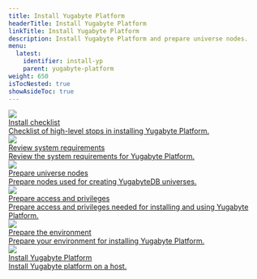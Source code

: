 ```yaml
---
title: Install Yugabyte Platform
headerTitle: Install Yugabyte Platform
linkTitle: Install Yugabyte Platform
description: Install Yugabyte Platform and prepare universe nodes.
menu:
  latest:
    identifier: install-yp
    parent: yugabyte-platform
weight: 650
isTocNested: true
showAsideToc: true
---
```


<div class="row">

  <div class="col-12 col-md-6 col-lg-12 col-xl-6">
    <a class="section-link icon-offset" href="install-checklist/">
      <div class="head">
        <img class="icon" src="/images/section_icons/manage/diagnostics.png" aria-hidden="true" />
        <div class="title">Install checklist</div>
      </div>
      <div class="body">
        Checklist of high-level stops in installing Yugabyte Platform.
      </div>
    </a>
  </div>

  <div class="col-12 col-md-6 col-lg-12 col-xl-6">
    <a class="section-link icon-offset" href="review-system-reqs/">
      <div class="head">
        <img class="icon" src="/images/section_icons/manage/diagnostics.png" aria-hidden="true" />
        <div class="title">Review system requirements</div>
      </div>
      <div class="body">
        Review the system requirements for Yugabyte Platform.
      </div>
    </a>
  </div>

  <div class="col-12 col-md-6 col-lg-12 col-xl-6">
    <a class="section-link icon-offset" href="prepare-universe-nodes/">
      <div class="head">
        <img class="icon" src="/images/section_icons/manage/diagnostics.png" aria-hidden="true" />
        <div class="title">Prepare universe nodes</div>
      </div>
      <div class="body">
        Prepare nodes used for creating YugabyteDB universes.
      </div>
    </a>
  </div>

  <div class="col-12 col-md-6 col-lg-12 col-xl-6">
    <a class="section-link icon-offset" href="prepare-access-privileges/">
      <div class="head">
        <img class="icon" src="/images/section_icons/manage/diagnostics.png" aria-hidden="true" />
        <div class="title">Prepare access and privileges</div>
      </div>
      <div class="body">
        Prepare access and privileges needed for installing and using Yugabyte Platform.
      </div>
    </a>
  </div>

  <div class="col-12 col-md-6 col-lg-12 col-xl-6">
    <a class="section-link icon-offset" href="prepare-environment/">
      <div class="head">
        <img class="icon" src="/images/section_icons/manage/diagnostics.png" aria-hidden="true" />
        <div class="title">Prepare the environment</div>
      </div>
      <div class="body">
        Prepare your environment for installing Yugabyte Platform.
      </div>
    </a>
  </div>

  <div class="col-12 col-md-6 col-lg-12 col-xl-6">
    <a class="section-link icon-offset" href="install-yugabyte-platform/">
      <div class="head">
        <img class="icon" src="/images/section_icons/manage/diagnostics.png" aria-hidden="true" />
        <div class="title">Install Yugabyte Platform</div>
      </div>
      <div class="body">
        Install Yugabyte platform on a host.
      </div>
    </a>
  </div>

</div>
